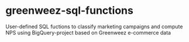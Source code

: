 # greenweez-sql-functions
User-defined SQL fuctions to classify marketing campaigns and compute NPS using BigQuery-project based on Greenweez e-commerce data
